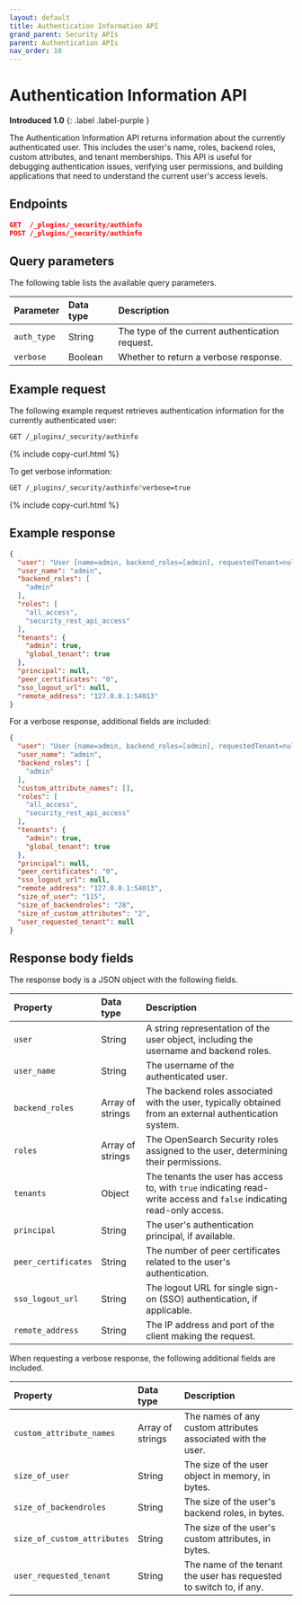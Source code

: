 ```yaml
---
layout: default
title: Authentication Information API
grand_parent: Security APIs
parent: Authentication APIs
nav_order: 10
---
```


# Authentication Information API
**Introduced 1.0**
{: .label .label-purple }

The Authentication Information API returns information about the currently authenticated user. This includes the user's name, roles, backend roles, custom attributes, and tenant memberships. This API is useful for debugging authentication issues, verifying user permissions, and building applications that need to understand the current user's access levels.

<!-- spec_insert_start
api: security.authinfo
component: endpoints
-->
## Endpoints
```json
GET  /_plugins/_security/authinfo
POST /_plugins/_security/authinfo
```
<!-- spec_insert_end -->

<!-- spec_insert_start
api: security.authinfo
component: query_parameters
-->
## Query parameters

The following table lists the available query parameters.

| Parameter | Data type | Description |
| :--- | :--- | :--- |
| `auth_type` | String | The type of the current authentication request. |
| `verbose` | Boolean | Whether to return a verbose response. |

<!-- spec_insert_end -->

## Example request

The following example request retrieves authentication information for the currently authenticated user:

```bash
GET /_plugins/_security/authinfo
```
{% include copy-curl.html %}

To get verbose information:

```bash
GET /_plugins/_security/authinfo?verbose=true
```
{% include copy-curl.html %}

## Example response

```json
{
  "user": "User [name=admin, backend_roles=[admin], requestedTenant=null]",
  "user_name": "admin",
  "backend_roles": [
    "admin"
  ],
  "roles": [
    "all_access",
    "security_rest_api_access"
  ],
  "tenants": {
    "admin": true,
    "global_tenant": true
  },
  "principal": null,
  "peer_certificates": "0",
  "sso_logout_url": null,
  "remote_address": "127.0.0.1:54013"
}
```

For a verbose response, additional fields are included:

```json
{
  "user": "User [name=admin, backend_roles=[admin], requestedTenant=null]",
  "user_name": "admin",
  "backend_roles": [
    "admin"
  ],
  "custom_attribute_names": [],
  "roles": [
    "all_access",
    "security_rest_api_access"
  ],
  "tenants": {
    "admin": true,
    "global_tenant": true
  },
  "principal": null,
  "peer_certificates": "0",
  "sso_logout_url": null,
  "remote_address": "127.0.0.1:54013",
  "size_of_user": "115",
  "size_of_backendroles": "28",
  "size_of_custom_attributes": "2",
  "user_requested_tenant": null
}
```

## Response body fields

The response body is a JSON object with the following fields.

| Property | Data type | Description |
| :--- | :--- | :--- |
| `user` | String | A string representation of the user object, including the username and backend roles. |
| `user_name` | String | The username of the authenticated user. |
| `backend_roles` | Array of strings | The backend roles associated with the user, typically obtained from an external authentication system. |
| `roles` | Array of strings | The OpenSearch Security roles assigned to the user, determining their permissions. |
| `tenants` | Object | The tenants the user has access to, with `true` indicating read-write access and `false` indicating read-only access. |
| `principal` |  String | The user's authentication principal, if available. |
| `peer_certificates` | String | The number of peer certificates related to the user's authentication. |
| `sso_logout_url` | String | The logout URL for single sign-on (SSO) authentication, if applicable. |
| `remote_address` | String | The IP address and port of the client making the request. |

When requesting a verbose response, the following additional fields are included.

| Property | Data type | Description |
| :--- | :--- | :--- |
| `custom_attribute_names` | Array of strings | The names of any custom attributes associated with the user. |
| `size_of_user` | String | The size of the user object in memory, in bytes. |
| `size_of_backendroles` | String | The size of the user's backend roles, in bytes. |
| `size_of_custom_attributes` | String | The size of the user's custom attributes, in bytes. |
| `user_requested_tenant` |  String | The name of the tenant the user has requested to switch to, if any. |